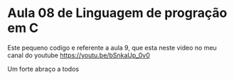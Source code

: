 # Aula 08 de Linguagem de progração em C
Este pequeno codigo e referente a aula 9, que esta neste video no meu canal do youtube https://youtu.be/bSnkaUp_0v0

Um forte abraço a todos
